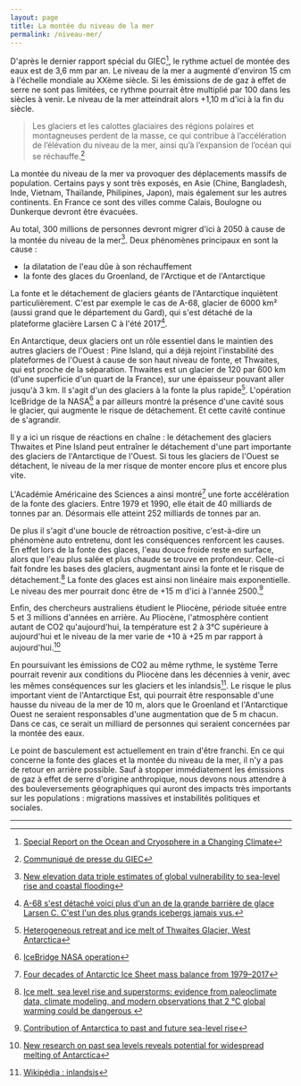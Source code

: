 ```yaml
---
layout: page
title: La montée du niveau de la mer
permalink: /niveau-mer/
---
```


D'après le dernier rapport spécial du GIEC[^giec], le rythme actuel de montée des eaux est de 3,6 mm par an. Le niveau de la mer a augmenté d'environ 15 cm à l'échelle mondiale au XXème siècle. Si les émissions de de gaz à effet de serre ne sont pas limitées, ce rythme pourrait être multiplié par 100 dans les siècles à venir. Le niveau de la mer atteindrait alors +1,10 m d'ici à la fin du siècle.

> Les glaciers et les calottes glaciaires des régions polaires et montagneuses perdent de la masse, ce qui contribue à l’accélération de l’élévation du niveau de la mer, ainsi qu’à l’expansion de l’océan qui se réchauffe.[^giec-presse]

La montée du niveau de la mer va provoquer des déplacements massifs de population. Certains pays y sont très exposés, en Asie (Chine, Bangladesh, Inde, Vietnam, Thaïlande, Philipines, Japon), mais également sur les autres continents. En France ce sont des villes comme Calais, Boulogne ou Dunkerque devront être évacuées.

Au total, 300 millions de personnes devront migrer d'ici à 2050 à cause de la montée du niveau de la mer[^nature-communications]. Deux phénomènes principaux en sont la cause :

* la dilatation de l'eau dûe à son réchauffement
* la fonte des glaces du Groenland, de l'Arctique et de l'Antarctique

La fonte et le détachement de glaciers géants de l'Antarctique inquiètent particulièrement. C'est par exemple le cas de A-68, glacier de 6000 km² (aussi grand que le département du Gard), qui s'est détaché de la plateforme glacière Larsen C à l'été 2017[^a-68].

En Antarctique, deux glaciers ont un rôle essentiel dans le maintien des autres glaciers de l'Ouest : Pine Island, qui a déjà rejoint l'instabilité des plateformes de l'Ouest à cause de son haut niveau de fonte, et Thwaites, qui est proche de la séparation. Thwaites est un glacier de 120 par 600 km (d'une superficie d'un quart de la France), sur une épaisseur pouvant aller jusqu'à 3 km. Il s'agit d'un des glaciers à la fonte la plus rapide[^science-advance]. L'opération IceBridge de la NASA[^ice-bridge] a par ailleurs montré la présence d'une cavité sous le glacier, qui augmente le risque de détachement. Et cette cavité continue de s'agrandir.

Il y a ici un risque de réactions en chaîne : le détachement des glaciers Thwaites et Pine Island peut entraîner le détachement d'une part importante des glaciers de l'Antarctique de l'Ouest. Si tous les glaciers de l'Ouest se détachent, le niveau de la mer risque de monter encore plus et encore plus vite.

L'Académie Américaine des Sciences a ainsi montré[^pnas] une forte accélération de la fonte des glaciers. Entre 1979 et 1990, elle était de 40 milliards de tonnes par an. Désormais elle atteint 252 milliards de tonnes par an.

De plus il s'agit d'une boucle de rétroaction positive, c'est-à-dire un phénomène auto entretenu, dont les conséquences renforcent les causes. En effet lors de la fonte des glaces, l'eau douce froide reste en surface, alors que l'eau plus salée et plus chaude se trouve en profondeur. Celle-ci fait fondre les bases des glaciers, augmentant ainsi la fonte et le risque de détachement.[^atmos] La fonte des glaces est ainsi non linéaire mais exponentielle. Le niveau des mer pourrait donc être de +15 m d'ici à l'année 2500.[^nature]

Enfin, des chercheurs australiens étudient le Pliocène, période située entre 5 et 3 millions d'années en arrière. Au Pliocène, l'atmosphère contient autant de CO2 qu'aujourd'hui, la température est 2 à 3°C supérieure à aujourd'hui et le niveau de la mer varie de +10 à +25 m par rapport à aujourd'hui.[^victoria]

En poursuivant les émissions de CO2 au même rythme, le système Terre pourrait revenir aux conditions du Pliocène dans les décennies à venir, avec les mêmes conséquences sur les glaciers et les inlandsis[^inlandsis]. Le risque le plus important vient de l'Antarctique Est, qui pourrait être responsable d'une hausse du niveau de la mer de 10 m, alors que le Groenland et l'Antarctique Ouest ne seraient responsables d'une augmentation que de 5 m chacun. Dans ce cas, ce serait un milliard de personnes qui seraient concernées par la montée des eaux.

Le point de basculement est actuellement en train d'être franchi. En ce qui concerne la fonte des glaces et la montée du niveau de la mer, il n'y a pas de retour en arrière possible. Sauf à stopper immédiatement les émissions de gaz à effet de serre d'origine anthropique, nous devons nous attendre à des bouleversements géographiques qui auront des impacts très importants sur les populations : migrations massives et instabilités politiques et sociales.

---

[^giec]: [Special Report on the Ocean and Cryosphere in a Changing Climate](https://www.ipcc.ch/srocc/home/)

[^giec-presse]: [Communiqué de presse du GIEC](https://www.ipcc.ch/site/assets/uploads/sites/3/2019/09/SROCC_PressRelease_FR.pdf)

[^nature-communications]: [New elevation data triple estimates of global vulnerability to sea-level rise and coastal flooding](https://www.nature.com/articles/s41467-019-12808-z)

[^a-68]: [A-68 s'est détaché voici plus d'un an de la grande barrière de glace Larsen C. C'est l'un des plus grands icebergs jamais vus.](https://www.futura-sciences.com/planete/actualites/climatologie-antarctique-plus-grands-icebergs-jamais-vus-prend-large-65488)

[^ice-bridge]: [IceBridge NASA operation](https://www.nasa.gov/mission_pages/icebridge/index.html)

[^science-advance]: [Heterogeneous retreat and ice melt of Thwaites Glacier, West Antarctica](https://advances.sciencemag.org/content/5/1/eaau3433)

[^pnas]: [Four decades of Antarctic Ice Sheet mass balance from 1979–2017](https://www.pnas.org/content/116/4/1095)

[^nature]: [Contribution of Antarctica to past and future sea-level rise](https://www.nature.com/articles/nature17145)

[^inlandsis]: [Wikipédia : inlandsis](https://fr.wikipedia.org/wiki/Inlandsis)

[^atmos]: [Ice melt, sea level rise and superstorms: evidence from paleoclimate data, climate modeling, and modern observations that 2 °C global warming could be dangerous ](https://www.atmos-chem-phys.net/16/3761/2016/)

[^victoria]: [New research on past sea levels reveals potential for widespread melting of Antarctica](https://www.gns.cri.nz/Home/News-and-Events/Media-Releases/melting-of-Antarctica)